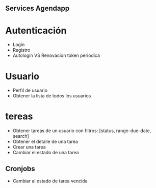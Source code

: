 ## Services Agendapp

# Autenticación
- Login
- Registro
- Autologin VS Renovacion token periodica

# Usuario
- Perfil de usuario
- Obtener la lista de todos los usuarios

# tereas
- Obtener tareas de un usuario con filtros:
[status, range-due-date, search]
- Obtener el detalle de una tarea
- Crear una tarea
- Cambiar el estado de una tarea 

## Cronjobs
- Cambiar al estado de tarea vencida